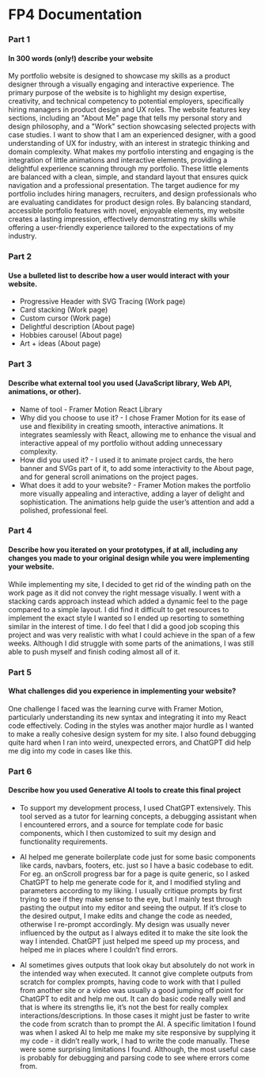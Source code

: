 # FP4 Documentation

### Part 1
#### In 300 words (only!) describe your website 
My portfolio website is designed to showcase my skills as a product designer through a visually engaging and interactive experience. The primary purpose of the website is to highlight my design expertise, creativity, and technical competency to potential employers, specifically hiring managers in product design and UX roles.
The website features key sections, including an "About Me" page that tells my personal story and design philosophy, and a "Work" section showcasing selected projects with case studies. I want to show that I am an experienced designer, with a good understanding of UX for industry, with an interest in strategic thinking and domain complexity.
What makes my portfolio intersting and engaging is the integration of little animations and interactive elements, providing a delightful experience scanning through my portfolio. These little elements are balanced with a clean, simple, and standard layout that ensures quick navigation and a professional presentation.
The target audience for my portfolio includes hiring managers, recruiters, and design professionals who are evaluating candidates for product design roles. By balancing standard, accessible portfolio features with novel, enjoyable elements, my website creates a lasting impression, effectively demonstrating my skills while offering a user-friendly experience tailored to the expectations of my industry.


### Part 2
#### Use a bulleted list to describe how a user would interact with your website. 
* Progressive Header with SVG Tracing (Work page)
* Card stacking (Work page)
* Custom cursor (Work page)
* Delightful description (About page)
* Hobbies carousel (About page)
* Art + ideas (About page)


### Part 3
#### Describe what external tool you used (JavaScript library, Web API, animations, or other).
* Name of tool - Framer Motion React Library
* Why did you choose to use it? - I chose Framer Motion for its ease of use and flexibility in creating smooth, interactive animations. It integrates seamlessly with React, allowing me to enhance the visual and interactive appeal of my portfolio without adding unnecessary complexity.
* How did you used it? - I used it to animate project cards, the hero banner and SVGs part of it, to add some interactivity to the About page, and for general scroll animations on the project pages.
* What does it add to your website? - Framer Motion makes the portfolio more visually appealing and interactive, adding a layer of delight and sophistication. The animations help guide the user’s attention and add a polished, professional feel.



### Part 4
#### Describe how you iterated on your prototypes, if at all, including any changes you made to your original design while you were implementing your website.

While implementing my site, I decided to get rid of the winding path on the work page as it did not convey the right message visually. I went with a stacking cards approach instead which added a dynamic feel to the page compared to a simple layout. I did find it difficult to get resources to implement the exact style I wanted so I ended up resorting to something similar in the interest of time.
I do feel that I did a good job scoping this project and was very realistic with what I could achieve in the span of a few weeks. Although I did struggle with some parts of the animations, I was still able to push myself and finish coding almost all of it.



### Part 5
#### What challenges did you experience in implementing your website?
One challenge I faced was the learning curve with Framer Motion, particularly understanding its new syntax and integrating it into my React code effectively. Coding in the styles was another major hurdle as I wanted to make a really cohesive design system for my site. I also found debugging quite hard when I ran into weird, unexpected errors, and ChatGPT did help me dig into my code in cases like this.



### Part 6
#### Describe how you used Generative AI tools to create this final project

* To support my development process, I used ChatGPT extensively. This tool served as a tutor for learning concepts, a debugging assistant when I encountered errors, and a source for template code for basic components, which I then customized to suit my design and functionality requirements.

* AI helped me generate boilerplate code just for some basic components like cards, navbars, footers, etc. just so I have a basic codebase to edit. For eg. an onScroll progress bar for a page is quite generic, so I asked ChatGPT to help me generate code for it, and I modified styling and parameters according to my liking. I usually critique prompts by first trying to see if they make sense to the eye, but I mainly test through pasting the output into my editor and seeing the output. If it’s close to the desired output, I make edits and change the code as needed, otherwise I re-prompt accordingly. My design was usually never influenced by the output as I always edited it to make the site look the way I intended. ChatGPT just helped me speed up my process, and helped me in places where I couldn’t find errors.

* AI sometimes gives outputs that look okay but absolutely do not work in the intended way when executed. It cannot give complete outputs from scratch for complex prompts, having code to work with that I pulled from another site or a video was usually a good jumping off point for ChatGPT to edit and help me out. It can do basic code really well and that is where its strengths lie, it’s not the best for really complex interactions/descriptions. In those cases it might just be faster to write the code from scratch than to prompt the AI. A specific limitation I found was when I asked AI to help me make my site responsive by supplying it my code - it didn’t really work, I had to write the code manually. These were some surprising limitations I found. Although, the most useful case is probably for debugging and parsing code to see where errors come from.

